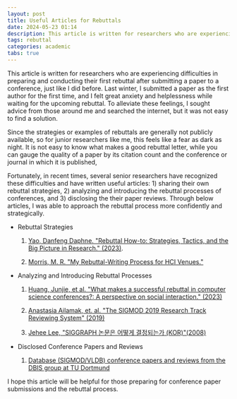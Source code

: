 ```yaml
---
layout: post
title: Useful Articles for Rebuttals
date: 2024-05-23 01:14
description: This article is written for researchers who are experiencing difficulties in preparing and conducting their first rebuttal after submitting a paper to a conference, just like I did last winter. 
tags: rebuttal
categories: academic
tabs: true
---
```


This article is written for researchers who are experiencing difficulties in preparing and conducting their first rebuttal after submitting a paper to a conference, just like I did before. Last winter, I submitted a paper as the first author for the first time, and I felt great anxiety and helplessness while waiting for the upcoming rebuttal. To alleviate these feelings, I sought advice from those around me and searched the internet, but it was not easy to find a solution.

Since the strategies or examples of rebuttals are generally not publicly available, so for junior researchers like me, this feels like a fear as dark as night. It is not easy to know what makes a good rebuttal letter, while you can gauge the quality of a paper by its citation count and the conference or journal in which it is published, 

Fortunately, in recent times, several senior researchers have recognized these difficulties and have written useful articles: 1) sharing their own rebuttal strategies, 2) analyzing and introducing the rebuttal processes of conferences, and 3) disclosing the their paper reviews. Through below articles, I was able to approach the rebuttal process more confidently and strategically. 

- Rebuttal Strategies
  1. [Yao, Danfeng Daphne. "Rebuttal How-to: Strategies, Tactics, and the Big Picture in Research." (2023)](https://people.cs.vt.edu/~danfeng/papers/Yao-Rebuttal-Howto.pdf).

  2. [Morris, M. R. "My Rebuttal-Writing Process for HCI Venues."](https://cs.stanford.edu/~merrie/merrie_rebuttal_tips.pdf)

- Analyzing and Introducing Rebuttal Processes
  1. [Huang, Junjie, et al. "What makes a successful rebuttal in computer science conferences?: A perspective on social interaction." (2023)](https://www.sciencedirect.com/science/article/pii/S1751157723000524)

  2. [Anastasia Ailamak, et. al. "The SIGMOD 2019 Research Track Reviewing System" (2019)](https://sigmodrecord.org/publications/sigmodRecord/1906/pdfs/07_Reports_Ailamaki.pdf)

  3. [Jehee Lee, "SIGGRAPH 논문은 어떻게 결정되는가 (KOR)"(2008)](https://mrl.snu.ac.kr/~jehee/SIGGRAPH_decision_process.pdf)

- Disclosed Conference Papers and Reviews
  1. [Database (SIGMOD/VLDB) conference papers and reviews from the DBIS group at TU Dortmund](http://dbis.cs.tu-dortmund.de/cms/en/publications/2021/mxtasks/sigmod2021-reviews/index.html)

I hope this article will be helpful for those preparing for conference paper submissions and the rebuttal process.